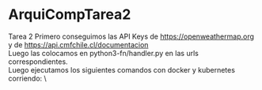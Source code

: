 # ArquiCompTarea2
Tarea 2
Primero conseguimos las API Keys de https://openweathermap.org y de https://api.cmfchile.cl/documentacion \
Luego las colocamos en python3-fn/handler.py en las urls correspondientes.\
Luego ejecutamos los siguientes comandos con docker y kubernetes corriendo: \
